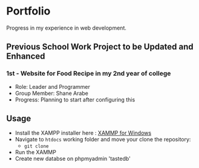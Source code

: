 # Portfolio
Progress in my experience in web development.

## Previous School Work Project to be Updated and Enhanced
### 1st - Website for Food Recipe in my 2nd year of college
- Role: Leader and Programmer
- Group Member: Shane Arabe
- Progress: Planning to start after configuring this

## Usage

- Install the XAMPP installer here : [XAMMP for Windows](https://www.apachefriends.org/index.html)
- Navigate to `htdocs` working folder and move your clone the repository:
  - `git clone`
- Run the XAMMP
- Create new databse on phpmyadmin 'tastedb'
<!-- Additional details about the project can be added here -->
